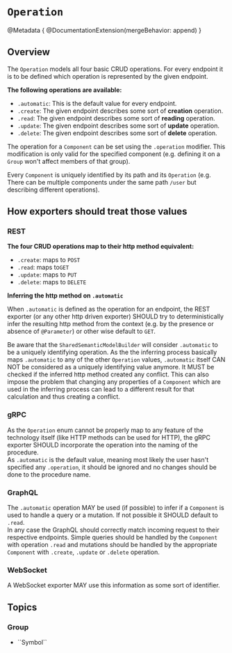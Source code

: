 # ``Operation``

@Metadata {
    @DocumentationExtension(mergeBehavior: append)
}

## Overview
 
The `Operation` models all four basic CRUD operations. For every endpoint it is to be defined which operation is
represented by the given endpoint.

**The following operations are available:**
* `.automatic`: This is the default value for every endpoint.
* `.create`: The given endpoint describes some sort of **creation** operation.
* `.read`: The given endpoint describes some sort of **reading** operation.
* `.update`: The given endpoint describes some sort of **update** operation.
* `.delete`: The given endpoint describes some sort of **delete** operation.

The operation for a `Component` can be set using the `.operation` modifier. This modification is only valid
for the specified component (e.g. defining it on a `Group` won't affect members of that group).

Every `Component` is uniquely identified by its path and its `Operation` (e.g. There can be multiple components under
the same path `/user` but describing different operations).

## How exporters should treat those values

### REST

**The four CRUD operations map to their http method equivalent:**
* `.create`: maps to `POST`
* `.read`: maps to`GET`
* `.update`: maps to `PUT`
* `.delete`: maps to `DELETE`

**Inferring the http method on `.automatic`**

When `.automatic` is defined as the operation for an endpoint, the REST exporter (or any other http driven exporter)
SHOULD try to deterministically infer the resulting http method from the context (e.g. by the presence or absence of
`@Parameter`) or other wise default to `GET`.

Be aware that the `SharedSemanticModelBuilder` will consider `.automatic` to be a uniquely identifying operation.
As the the inferring process basically maps `.automatic` to any of the other `Operation` values,
`.automatic` itself CAN NOT be considered as a uniquely identifying value anymore.
It MUST be checked if the inferred http method created any conflict.
This can also impose the problem that changing any properties of a `Component` which are used
in the inferring process can lead to a different result for that calculation and thus creating a conflict.

### gRPC

As the `Operation` enum cannot be properly map to any feature of the technology itself (like HTTP methods can be
used for HTTP), the gRPC exporter SHOULD incorporate the operation into the naming of the procedure.  
As `.automatic` is the default value, meaning most likely the user hasn't specified any `.operation`, it should
be ignored and no changes should be done to the procedure name.


### GraphQL

The `.automatic` operation MAY be used (if possible) to infer if a `Component` is used to handle a query or a mutation.
If not possible it SHOULD default to `.read`.  
In any case the GraphQL should correctly match incoming request to their respective endpoints.
Simple queries should be handled by the `Component` with operation `.read` and mutations should be handled
by the appropriate `Component` with `.create`, `.update` or `.delete` operation.

### WebSocket

A WebSocket exporter MAY use this information as some sort of identifier.

## Topics

### <!--@START_MENU_TOKEN@-->Group<!--@END_MENU_TOKEN@-->

- <!--@START_MENU_TOKEN@-->``Symbol``<!--@END_MENU_TOKEN@-->
